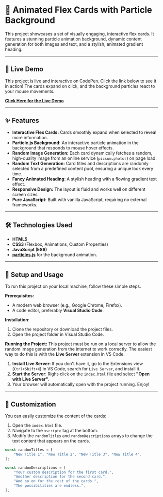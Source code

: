 # 🌟 Animated Flex Cards with Particle Background

This project showcases a set of visually engaging, interactive flex cards. It features a stunning particle animation background, dynamic content generation for both images and text, and a stylish, animated gradient heading.

---

## 🚀 Live Demo

This project is live and interactive on CodePen. Click the link below to see it in action! The cards expand on click, and the background particles react to your mouse movements.

**[Click Here for the Live Demo](https://codepen.io/your-username/pen/your-pen-id)**


---

## ✨ Features

- **Interactive Flex Cards:** Cards smoothly expand when selected to reveal more information.
- **Particle.js Background:** An interactive particle animation in the background that responds to mouse hover effects.
- **Random Image Generation:** Each card dynamically fetches a random, high-quality image from an online service (`picsum.photos`) on page load.
- **Random Text Generation:** Card titles and descriptions are randomly selected from a predefined content pool, ensuring a unique look every time.
- **Fancy Animated Heading:** A stylish heading with a flowing gradient text effect.
- **Responsive Design:** The layout is fluid and works well on different screen sizes.
- **Pure JavaScript:** Built with vanilla JavaScript, requiring no external frameworks.

---

## 🛠️ Technologies Used

-   **HTML5**
-   **CSS3** (Flexbox, Animations, Custom Properties)
-   **JavaScript (ES6)**
-   **[particles.js](https://github.com/VincentGarreau/particles.js/)** for the background animation.

---

## 🔧 Setup and Usage

To run this project on your local machine, follow these simple steps.

**Prerequisites:**
- A modern web browser (e.g., Google Chrome, Firefox).
- A code editor, preferably **Visual Studio Code**.

**Installation:**
1.  Clone the repository or download the project files.
2.  Open the project folder in Visual Studio Code.

**Running the Project:**
This project must be run on a local server to allow the random image generation from the internet to work correctly. The easiest way to do this is with the **Live Server** extension in VS Code.

1.  **Install Live Server:** If you don't have it, go to the Extensions view (`Ctrl+Shift+X`) in VS Code, search for `Live Server`, and install it.
2.  **Start the Server:** Right-click on the `index.html` file and select **"Open with Live Server"**.
3.  Your browser will automatically open with the project running. Enjoy!

---

## 🎨 Customization

You can easily customize the content of the cards:

1.  Open the `index.html` file.
2.  Navigate to the `<script>` tag at the bottom.
3.  Modify the `randomTitles` and `randomDescriptions` arrays to change the text content that appears on the cards.

```javascript
const randomTitles = [
    "New Title 1", "New Title 2", "New Title 3", "New Title 4",
];

const randomDescriptions = [
    "Your custom description for the first card.",
    "Another description for the second card.",
    "And so on for the rest of the cards.",
    "The possibilities are endless.",
];
